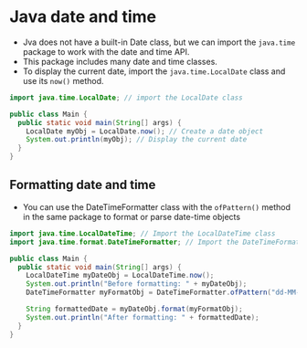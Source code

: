 # Java date and time

- Jva does not have a built-in Date class, but we can import the `java.time` package to work with the date and time API.
- This package includes many date and time classes.
- To display the current date, import the
  `java.time.LocalDate` class and use its `now()` method.

```java
import java.time.LocalDate; // import the LocalDate class

public class Main {
  public static void main(String[] args) {
    LocalDate myObj = LocalDate.now(); // Create a date object
    System.out.println(myObj); // Display the current date
  }
}
```
## Formatting date and time

- You can use the DateTimeFormatter class with the `ofPattern()` method in the same package to format or parse date-time objects 
```java
import java.time.LocalDateTime; // Import the LocalDateTime class
import java.time.format.DateTimeFormatter; // Import the DateTimeFormatter class

public class Main {
  public static void main(String[] args) {
    LocalDateTime myDateObj = LocalDateTime.now();
    System.out.println("Before formatting: " + myDateObj);
    DateTimeFormatter myFormatObj = DateTimeFormatter.ofPattern("dd-MM-yyyy HH:mm:ss");

    String formattedDate = myDateObj.format(myFormatObj);
    System.out.println("After formatting: " + formattedDate);
  }
}
```
